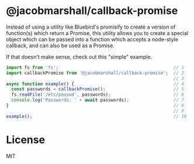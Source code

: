 # @jacobmarshall/callback-promise

Instead of using a utility like Bluebird's promisify to create a version of function(s) which return a Promise, this utility allows you to create a special object which can be passed into a function which accepts a node-style callback, and can also be used as a Promise.

If that doesn't make sense, check out this "simple" example.

```js
import fs from 'fs';                                            // 1
import callbackPromise from '@jacobmarshall/callback-promise';  // 2
                                                                // 3
async function example() {                                      // 4
  const passwords = callbackPromise();                          // 5
  fs.readFile('/etc/passwd', passwords);                        // 6
  console.log('Passwords: ' + await passwords);                 // 7
}                                                               // 8
                                                                // 9
example();                                                      // 10
```

# License

MIT